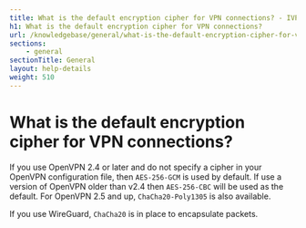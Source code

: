 ```yaml
---
title: What is the default encryption cipher for VPN connections? - IVPN Help
h1: What is the default encryption cipher for VPN connections?
url: /knowledgebase/general/what-is-the-default-encryption-cipher-for-vpn-connections/
sections:
    - general
sectionTitle: General
layout: help-details
weight: 510
---
```

# What is the default encryption cipher for VPN connections?

If you use OpenVPN 2.4 or later and do not specify a cipher in your OpenVPN configuration file, then `AES-256-GCM` is used by default. If use a version of OpenVPN older than v2.4 then `AES-256-CBC` will be used as the default.  For OpenVPN 2.5 and up, `ChaCha20-Poly1305` is also available.

If you use WireGuard, `ChaCha20` is in place to encapsulate packets.
